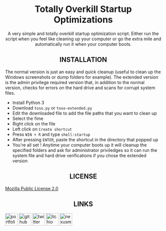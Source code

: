 <div align=center style="text-align: center;">
<h1>Totally Overkill Startup Optimizations</h1>
A very simple and totally overkill startup optimization script. Either run the script when you feel like cleaning up your computer or go the extra mile and automatically run it when your computer boots.
</div>

###

<div align=center style="text-align: center;"><h2>INSTALLATION</h2></div>

The normal version is just an easy and quick cleanup (useful to clean up the Windows screenshots or dump folders for example). The extended version is the admin privilege required version that, in addition to the normal version, checks for errors on the hard drive and scans for corrupt system files.

* Install Python 3
* Download `toso.py` or `toso-extended.py`
* Edit the downloaded file to add the file paths that you want to clean up
* Select the fime
* Right click on the file
* Left click on `Create shortcut`
* Press `WIN + R` and type `shell:startup`
* After pressing `ENTER`, paste the shortcut in the directory that popped up
* You're all set ! Anytime your computer boots up it will cleanup the specified folders and ask for administrator priviledges so it can run the system file and hard drive verifications if you chose the extended version

###

<div align=center style="text-align: center;"><h2>LICENSE</h2></div>

[Mozilla Public License 2.0](https://choosealicense.com/licenses/mpl-2.0/)

###

<div align=center style="text-align: center;"><h2>LINKS</h2></div>

<a href="https://noxtgm.me" target="_blank" rel="noreferrer"><img src="https://i.imgur.com/NSwlxNu.png" alt="portfolio" width="40" height="40"/></a> <a href="https://github.com/noxtgm" target="_blank" rel="noreferrer"><img src="https://i.imgur.com/LwT8Wxa.png" alt="github" width="40" height="40"/></a> <a href="https://twitter.com/noxtgm" target="_blank" rel="noreferrer"><img src="https://i.imgur.com/P3s7bOl.png" alt="twitter" width="40" height="40"/></a> <a href="https://noxtgm.itch.io/" target="_blank" rel="noreferrer"><img src="https://i.imgur.com/d9pIWxO.png" alt="itchio" width="40" height="40"/></a> <a href="https://next.nexusmods.com/profile/noxtgm" target="_blank" rel="noreferrer"><img src="https://i.imgur.com/la4rbPq.png" alt="nexusmods" width="40" height="40"/></a>
